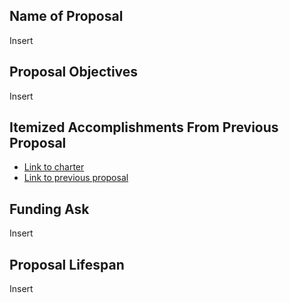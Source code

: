 ## Name of Proposal
Insert

## Proposal Objectives
Insert

## Itemized Accomplishments From Previous Proposal
* [Link to charter]()
* [Link to previous proposal]()

## Funding Ask
Insert

## Proposal Lifespan
Insert

